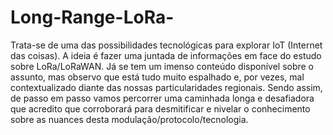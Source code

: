 # Long-Range-LoRa-
Trata-se de uma das possibilidades tecnológicas para explorar IoT (Internet  das coisas). 
A ideia é fazer uma juntada de informações em face do estudo sobre LoRa/LoRaWAN. Já se tem um imenso conteúdo disponível sobre o assunto, mas observo que está tudo muito espalhado e, por vezes, mal contextualizado diante das nossas particularidades regionais. 
Sendo assim, de passo em passo vamos percorrer uma caminhada longa e desafiadora que acredito que corroborará para desmitificar e nivelar o conhecimento sobre as nuances desta modulação/protocolo/tecnologia.  
